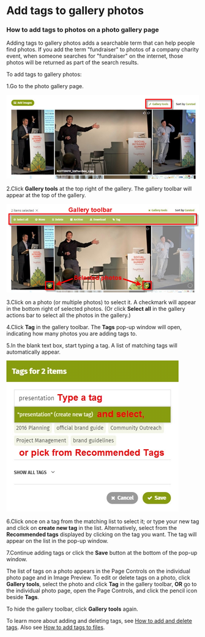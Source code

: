 # Add tags to gallery photos



### How to add tags to photos on a photo gallery page

Adding tags to gallery photos adds a searchable term that can help people find photos. If you add the term "fundraiser" to photos of a company charity event, when someone searches for "fundraiser" on the internet, those photos will be returned as part of the search results.   
  
To add tags to gallery photos:

1.Go to the photo gallery page.  
  


![](../../.gitbook/assets/1%20%2868%29.jpg)

2.Click **Gallery tools** at the top right of the gallery. The gallery toolbar will appear at the top of the gallery.

![](../../.gitbook/assets/2%20%2892%29.jpg)



3.Click on a photo \(or multiple photos\) to select it. A checkmark will appear in the bottom right of selected photos. \(Or click **Select all** in the gallery actions bar to select all the photos in the gallery.\)

4.Click **Tag** in the gallery toolbar. The **Tags** pop-up window will open, indicating how many photos you are adding tags to.

5.In the blank text box, start typing a tag. A list of matching tags will automatically appear.

![](../../.gitbook/assets/3%20%2844%29.jpg)



6.Click once on a tag from the matching list to select it; or type your new tag and click on **create new tag** in the list. Alternatively, select from the **Recommended tags** displayed by clicking on the tag you want. The tag will appear on the list in the pop-up window.

7.Continue adding tags or click the **Save** button at the bottom of the pop-up window.

The list of tags on a photo appears in the Page Controls on the individual photo page and in Image Preview. To edit or delete tags on a photo, click **Gallery tools**, select the photo and click **Tag** in the gallery toolbar, **OR** go to the individual photo page, open the Page Controls, and click the pencil icon beside **Tags**.  
  
To hide the gallery toolbar, click **Gallery tools** again.  
  
To learn more about adding and deleting tags, see [How to add and delete tags](add-and-delete-tags.md). Also see [How to add tags to files](add-tags-to-files.md).


